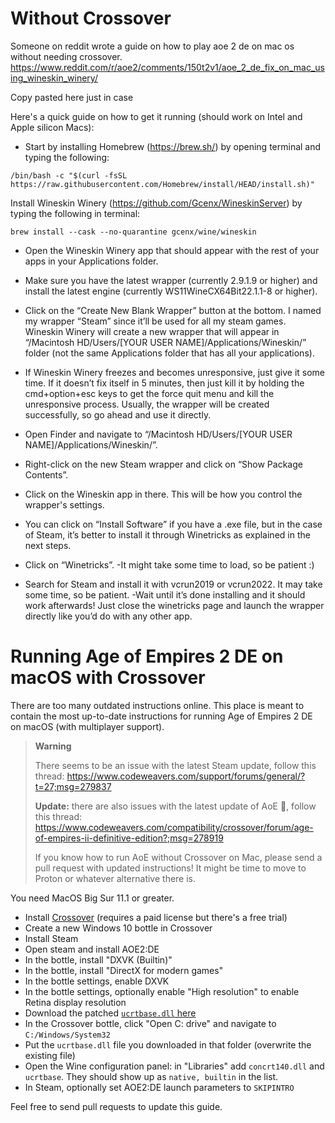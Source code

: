# Without Crossover

Someone on reddit wrote a guide on how to play aoe 2 de on mac os without needing crossover. https://www.reddit.com/r/aoe2/comments/150t2v1/aoe_2_de_fix_on_mac_using_wineskin_winery/

Copy pasted here just in case

Here's a quick guide on how to get it running (should work on Intel and Apple silicon Macs):

- Start by installing Homebrew (https://brew.sh/) by opening terminal and typing the following:

`/bin/bash -c "$(curl -fsSL https://raw.githubusercontent.com/Homebrew/install/HEAD/install.sh)"`

Install Wineskin Winery (https://github.com/Gcenx/WineskinServer) by typing the following in terminal:

`brew install --cask --no-quarantine gcenx/wine/wineskin`

- Open the Wineskin Winery app that should appear with the rest of your apps in your Applications folder.

- Make sure you have the latest wrapper (currently 2.9.1.9 or higher) and install the latest engine (currently WS11WineCX64Bit22.1.1-8 or higher).
 
- Click on the “Create New Blank Wrapper” button at the bottom. I named my wrapper “Steam” since it’ll be used for all my steam games. Wineskin Winery will create a new wrapper that will appear in “/Macintosh HD/Users/[YOUR USER NAME]/Applications/Wineskin/” folder (not the same Applications folder that has all your applications).
 
- If Wineskin Winery freezes and becomes unresponsive, just give it some time. If it doesn’t fix itself in 5 minutes, then just kill it by holding the cmd+option+esc keys to get the force quit menu and kill the unresponsive process. Usually, the wrapper will be created successfully, so go ahead and use it directly.
     
- Open Finder and navigate to “/Macintosh HD/Users/[YOUR USER NAME]/Applications/Wineskin/”.
     
- Right-click on the new Steam wrapper and click on “Show Package Contents”.
     
- Click on the Wineskin app in there. This will be how you control the wrapper's settings.
    
- You can click on “Install Software” if you have a .exe file, but in the case of Steam, it’s better to install it through Winetricks as explained in the next steps.
     
- Click on “Winetricks”.
-It might take some time to load, so be patient :)
     
- Search for Steam and install it with vcrun2019 or vcrun2022. It may take some time, so be patient.
-Wait until it’s done installing and it should work afterwards! Just close the winetricks page and launch the wrapper directly like you’d do with any other app.



# Running Age of Empires 2 DE on macOS with Crossover

There are too many outdated instructions online. This place is meant to contain the most up-to-date instructions for running Age of Empires 2 DE on macOS (with multiplayer support).

> **Warning**
> 
> There seems to be an issue with the latest Steam update, follow this thread: https://www.codeweavers.com/support/forums/general/?t=27;msg=279837
>
> **Update:** there are also issues with the latest update of AoE 🤡, follow this thread: https://www.codeweavers.com/compatibility/crossover/forum/age-of-empires-ii-definitive-edition?;msg=278919
>
> If you know how to run AoE without Crossover on Mac, please send a pull request with updated instructions! It might be time to move to Proton or whatever alternative there is.

You need MacOS Big Sur 11.1 or greater.

- Install [Crossover](https://www.codeweavers.com/crossover) (requires a paid license but there's a free trial)
- Create a new Windows 10 bottle in Crossover
- Install Steam
- Open steam and install AOE2:DE
- In the bottle, install "DXVK (Builtin)"
- In the bottle, install "DirectX for modern games"
- In the bottle settings, enable DXVK
- In the bottle settings, optionally enable "High resolution" to enable Retina display resolution
- Download the patched [`ucrtbase.dll` here](https://community.pcgamingwiki.com/files/file/2081-ucrtbasedll-extracted-from-microsoft-visual-c-2015-redistributable-update-3-rc/)
- In the Crossover bottle, click "Open C: drive" and navigate to `C:/Windows/System32`
- Put the `ucrtbase.dll` file you downloaded in that folder (overwrite the existing file)
- Open the Wine configuration panel: in "Libraries" add `concrt140.dll` and `ucrtbase`. They should show up as `native, builtin` in the list.
- In Steam, optionally set AOE2:DE launch parameters to `SKIPINTRO`

Feel free to send pull requests to update this guide.



